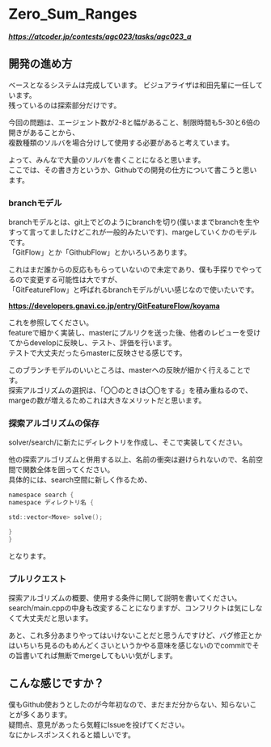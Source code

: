 # Zero_Sum_Ranges

***<https://atcoder.jp/contests/agc023/tasks/agc023_a>***

## 開発の進め方

ベースとなるシステムは完成しています。 ビジュアライザは和田先輩に一任しています。  
残っているのは探索部分だけです。

今回の問題は、エージェント数が2-8と幅があること、制限時間も5-30と6倍の開きがあることから、  
複数種類のソルバを場合分けして使用する必要があると考えています。

よって、みんなで大量のソルバを書くことになると思います。  
ここでは、その書き方というか、Githubでの開発の仕方について書こうと思います。

### branchモデル

branchモデルとは、git上でどのようにbranchを切り(僕いままでbranchを生やすって言ってましたけどこれが一般的みたいです)、margeしていくかのモデルです。  
「GitFlow」とか「GithubFlow」とかいろいろあります。

これはまだ誰からの反応ももらっていないので未定であり、僕も手探りでやってるので変更する可能性は大ですが、  
「GitFeatureFlow」と呼ばれるbranchモデルがいい感じなので使いたいです。

**<https://developers.gnavi.co.jp/entry/GitFeatureFlow/koyama>**

これを参照してください。  
featureで細かく実装し、masterにプルリクを送った後、他者のレビューを受けてからdevelopに反映し、テスト、評価を行います。  
テストで大丈夫だったらmasterに反映させる感じです。

このブランチモデルのいいところは、masterへの反映が細かく行えることです。  
探索アルゴリズムの選択は、「〇〇のときは〇〇をする」を積み重ねるので、margeの数が増えるためこれは大きなメリットだと思います。

### 探索アルゴリズムの保存

solver/search/に新たにディレクトリを作成し、そこで実装してください。

他の探索アルゴリズムと併用する以上、名前の衝突は避けられないので、名前空間で関数全体を囲ってください。  
具体的には、search空間に新しく作るため、

```c
namespace search {
namespace ディレクトリ名 {

std::vector<Move> solve();

}
}
```

となります。  

### プルリクエスト

探索アルゴリズムの概要、使用する条件に関して説明を書いてください。  
search/main.cppの中身も改変することになりますが、コンフリクトは気にしなくて大丈夫だと思います。

あと、これ多分あまりやってはいけないことだと思うんですけど、バグ修正とかはいちいち見るのもめんどくさいというかやる意味を感じないのでcommitでその旨書いてれば無断でmergeしてもいい気がします。

## こんな感じですか？

僕もGithub使おうとしたのが今年初なので、まだまだ分からない、知らないことが多くあります。  
疑問点、意見があったら気軽にIssueを投げてください。  
なにかレスポンスくれると嬉しいです。